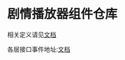 # 剧情播放器组件仓库

相关定义请见[文档](https://github.com/ba-archive/rfcs/blob/main/0000-story-viewer-architecture.md)

各层接口事件地址:[文档](https://github.com/ba-archive/rfcs/blob/main/0002-interface-and-events.md)
